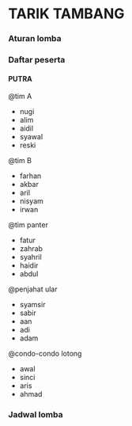 # TARIK TAMBANG

### Aturan lomba

### Daftar peserta
#### PUTRA

@tim A
- nugi
- alim
- aidil
- syawal
- reski

@tim B
- farhan
- akbar
- aril
- nisyam
- irwan

@tim panter
- fatur
- zahrab
- syahril
- haidir
- abdul

@penjahat ular
- syamsir
- sabir
- aan
- adi
- adam

@condo-condo lotong
- awal
- sinci
- aris
- ahmad

### Jadwal lomba